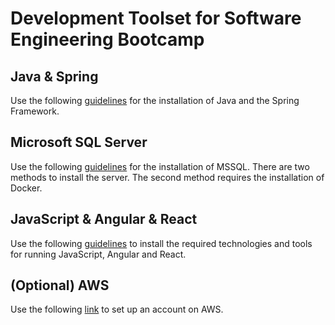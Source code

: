 # Development Toolset for Software Engineering Bootcamp

## Java & Spring
Use the following [guidelines](https://github.com/codehub-learn/development-environment-setup/blob/main/spring.md) for the installation of Java and the Spring Framework. 

## Microsoft SQL Server
Use the following [guidelines](https://github.com/codehub-learn/MS-SQL-Server-) for the installation of MSSQL. There are two methods to install the server. The second method requires the installation of Docker.

## JavaScript & Angular & React
Use the following [guidelines](https://github.com/codehub-learn/development-environment-setup/blob/main/Javascript_Angular_&_React.md) to install the required technologies and tools for running JavaScript, Angular and React.

## (Optional) AWS
Use the following [link](https://aws.amazon.com/free/?all-free-tier) to set up an account on AWS.

